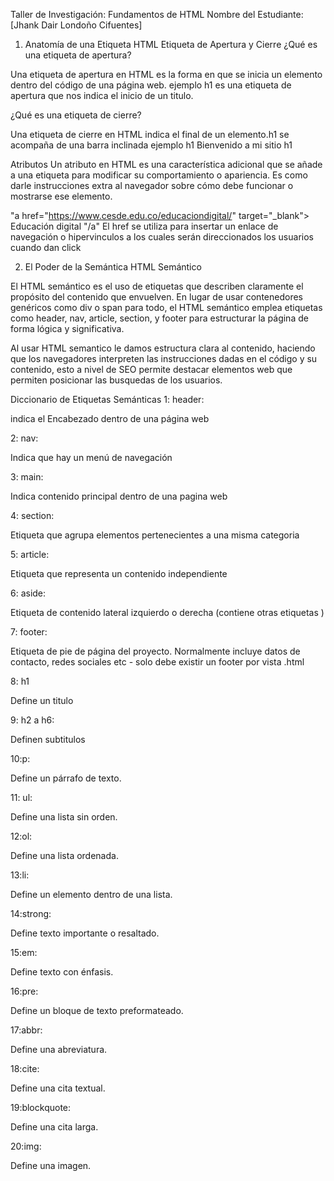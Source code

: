 Taller de Investigación: Fundamentos de HTML
Nombre del Estudiante: [Jhank Dair Londoño Cifuentes]

1. Anatomía de una Etiqueta HTML
Etiqueta de Apertura y Cierre
¿Qué es una etiqueta de apertura?

Una etiqueta de apertura en HTML es la forma en que se inicia un elemento dentro del código de una página web. ejemplo  h1 es una etiqueta de apertura que nos indica el inicio de un titulo.

¿Qué es una etiqueta de cierre?

Una etiqueta de cierre en HTML indica el final de un elemento.h1 se acompaña de una barra inclinada
ejemplo h1 Bienvenido a mi sitio h1

Atributos
Un atributo en HTML es una característica adicional que se añade a una etiqueta para modificar su comportamiento o apariencia. Es como darle instrucciones extra al navegador sobre cómo debe funcionar o mostrarse ese elemento.

"a href="https://www.cesde.edu.co/educaciondigital/"
target="_blank"> Educación digital "/a"
El href se utiliza para insertar un enlace de navegación o hipervinculos a los cuales serán direccionados los usuarios cuando dan click


2. El Poder de la Semántica
HTML Semántico

El HTML semántico es el uso de etiquetas que describen claramente el propósito del contenido que envuelven. En lugar de usar contenedores genéricos como div o span para todo, el HTML semántico emplea etiquetas como header, nav, article, section, y footer para estructurar la página de forma lógica y significativa.

Al usar HTML semantico le damos estructura clara al contenido, haciendo que los navegadores interpreten las instrucciones dadas en el código y su contenido, esto a nivel de SEO permite destacar elementos web que permiten posicionar las busquedas de los usuarios.



Diccionario de Etiquetas Semánticas
1: header:

indica el Encabezado dentro de una página web

2: nav:

Indica que hay un menú de navegación

3: main:

Indica contenido principal dentro de una pagina web

4: section:

  Etiqueta que agrupa elementos pertenecientes a una misma categoria


5: article:

Etiqueta que representa un contenido independiente  


6: aside:

Etiqueta de contenido lateral izquierdo o derecha (contiene otras etiquetas )

7: footer:

 Etiqueta de pie de página del proyecto. Normalmente incluye datos de contacto, redes sociales etc - solo debe existir un footer por vista .html

8: h1 

 Define un titulo
 
9: h2 a h6: 

Definen subtitulos 

10:p: 

Define un párrafo de texto.

11: ul: 

Define una lista sin orden.

12:ol:

 Define una lista ordenada.

13:li: 

Define un elemento dentro de una lista.

14:strong:

 Define texto importante o resaltado.

15:em:

 Define texto con énfasis.

16:pre:

 Define un bloque de texto preformateado.

17:abbr:

 Define una abreviatura.

18:cite:

 Define una cita textual.

19:blockquote: 

Define una cita larga.

20:img: 

Define una imagen.

